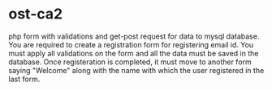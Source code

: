# ost-ca2
php form with validations and get-post request for data to mysql database.
 You are required to create a registration form for registering email id. 
 You must apply all validations on the form and all the data must be saved in the database.
 Once registeration is completed, it must move to another form saying "Welcome" along with the name with which 
 the user registered in the last form. 
